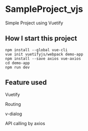 # SampleProject_vjs

Simple Project using Vuetify

## How I start this project

```
npm install --global vue-cli
vue init vuetifyjs/webpack demo-app
npm install --save axios vue-axios
cd demo-app
npm run dev
```

## Feature used

Vuetify

Routing

v-dialog

API calling by axios
